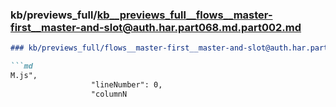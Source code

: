 ### kb/previews_full/kb__previews_full__flows__master-first__master-and-slot@auth.har.part068.md.part002.md

```md
### kb/previews_full/flows__master-first__master-and-slot@auth.har.part068.md (part 002)

```md
M.js",
                  "lineNumber": 0,
                  "columnN
```

```

```
